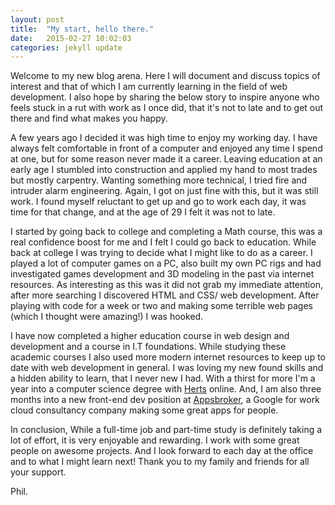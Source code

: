 ```yaml
---
layout: post
title:  "My start, hello there."
date:   2015-02-27 10:02:03
categories: jekyll update
---
```

Welcome to my new blog arena. Here I will document and discuss topics of interest and that of which I am currently learning in the field of web development. I also hope by sharing the below story to inspire anyone who feels stuck in a rut with work as I once did, that it's not to late and to get out there and find what makes you happy.

A few years ago I decided it was high time to enjoy my working day. I have always felt comfortable in front of a computer and enjoyed any time I spend at one, but for some reason never made it a career. Leaving education at an early age I stumbled into construction and applied my hand to most trades but mostly carpentry. Wanting something more technical, I tried fire and intruder alarm engineering. Again, I got on just fine with this, but it was still work. I found myself reluctant to get up and go to work each day, it was time for that change, and at the age of 29 I felt it was not to late.

I started by going back to college and completing a Math course, this was a real confidence boost for me and I felt I could go back to education. While back at college I was trying to decide what I might like to do as a career. I played a lot of computer games on a PC, also built my own PC rigs and had investigated games development and 3D modeling in the past via internet resources. As interesting as this was it did not grab my immediate attention, after more searching I discovered HTML and CSS/ web development. After playing with code for a week or two and making some terrible web pages (which I thought were amazing!) I was hooked.

I have now completed a higher education course in web design and development and a course in I.T foundations. While studying these academic courses I also used more modern internet resources to keep up to date with web development in general. I was loving my new found skills and a hidden ability to learn, that I never new I had. With a thirst for more I'm a year into a computer science degree with [Herts] online. And, I am also three months into a new front-end dev position at [Appsbroker], a Google for work cloud consultancy company making some great apps for people.

In conclusion,  While a full-time job and part-time study is definitely taking a lot of effort, it is very enjoyable and rewarding. I work with some great people on awesome projects. And I look forward to each day at the office and to what I might learn next! Thank you to my family and friends for all your support.

Phil.

[Herts]: http://www.herts.ac.uk/uhonline
[Appsbroker]: http://www.appsbroker.com/